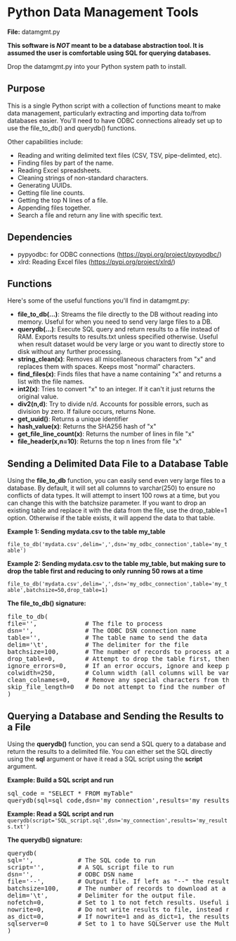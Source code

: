# Python Data Management Tools

**File:** datamgmt.py

**This software is *NOT* meant to be a database abstraction tool. It is assumed the user is comfortable using SQL for querying databases.**

Drop the datamgmt.py into your Python system path to install.

## Purpose

This is a single Python script with a collection of functions meant to make data management, particularly
extracting and importing data to/from databases easier. You'll need to have ODBC connections
already set up to use the file_to_db() and querydb() functions.

Other capabilities include:

* Reading and writing delimited text files (CSV, TSV, pipe-delimted, etc).
* Finding files by part of the name.
* Reading Excel spreadsheets.
* Cleaning strings of non-standard characters.
* Generating UUIDs.
* Getting file line counts.
* Getting the top N lines of a file.
* Appending files together.
* Search a file and return any line with specific text.

## Dependencies

* pypyodbc: for ODBC connections (https://pypi.org/project/pypyodbc/)
* xlrd: Reading Excel files (https://pypi.org/project/xlrd/)

## Functions

Here's some of the useful functions you'll find in datamgmt.py:

* **file_to_db(...)**:  Streams the file directly to the DB without reading into memory. Useful for when you need to send very large files to a DB.
* **querydb(...)**: Execute SQL query and return results to a file instead of RAM. Exports results to results.txt unless specified otherwise. Useful when result dataset would be very large or you want to directly store to disk without any further processing.
* **string_clean(x)**: Removes all miscellaneous characters from "x" and replaces them with spaces. Keeps most "normal" characters.
* **find_files(x)**: Finds files that have a name containing "x" and returns a list with the file names.
* **int2(x)**: Tries to convert "x" to an integer. If it can't it just returns the original value.
* **div2(n,d)**: Try to divide n/d. Accounts for possible errors, such as division by zero. If failure occurs, returns None.
* **get_uuid()**: Returns a unique identifier
* **hash_value(x)**: Returns the SHA256 hash of "x"
* **get_file_line_count(x)**: Returns the number of lines in file "x"
* **file_header(x,n=10)**: Returns the top n lines from file "x"


## Sending a Delimited Data File to a Database Table

Using the **file_to_db** function, you can easily send even very large files to a database. By default, it will set all columns to varchar(250) to ensure no conflicts of data types. It will attempt to insert 100 rows at a time, but you can change this with the batchsize parameter. If you want to drop an existing table and replace it with the data from the file, use the drop_table=1 option. Otherwise if the table exists, it will append the data to that table.

**Example 1: Sending mydata.csv to the table my_table**

`file_to_db('mydata.csv',delim=',',dsn='my_odbc_connection',table='my_table')`

**Example 2: Sending mydata.csv to the table my_table, but making sure to drop the table first and reducing to only running 50 rows at a time**

`file_to_db('mydata.csv',delim=',',dsn='my_odbc_connection',table='my_table',batchsize=50,drop_table=1)`

**The file_to_db() signature:**
<pre>
file_to_db(
file='',             # The file to process
dsn='',              # The ODBC DSN connection name
table='',            # The table name to send the data
delim='\t',          # The delimiter for the file
batchsize=100,       # The number of records to process at at time.
drop_table=0,        # Attempt to drop the table first, then create table.
ignore_errors=0,     # If an error occurs, ignore and keep processing the file
colwidth=250,        # Column width (all columns will be varchar). Can increase if data is wider than 250.
clean_colnames=0,    # Remove any special characters from the column names and replace spaces with underscores
skip_file_length=0   # Do not attempt to find the number of lines in the file first, and instead process file immediately.
)
</pre>


## Querying a Database and Sending the Results to a File

Using the **querydb()** function, you can send a SQL query to a database and return the results to a delimited file. You can either set the SQL directly using the **sql** argument or have it read a SQL script using the **script** argument.

**Example: Build a SQL script and run**
<pre>
sql_code = "SELECT * FROM myTable"
querydb(sql=sql_code,dsn='my_connection',results='my_results.txt')
</pre>

**Example: Read a SQL script and run**
`querydb(script='SQL_script.sql',dsn='my_connection',results='my_results.txt')`


**The querydb() signature:**
<pre>
querydb(
sql='',            # The SQL code to run
script='',         # A SQL script file to run
dsn='',            # ODBC DSN name
file='--',         # Output file. If left as "--" the results will be put into a file results_[current_timestamp].txt
batchsize=100,     # The number of records to download at a time
delim='\t',        # Delimiter for the output file.
nofetch=0,         # Set to 1 to not fetch results. Useful if running something like an UPDATE query.
nowrite=0,         # Do not write results to file, instead return the results as a list of lists
as_dict=0,         # If nowrite=1 and as_dict=1, the results will be a list of dictionaries including the column headers.
sqlserver=0        # Set to 1 to have SQLServer use the MultiSubnetFailover=Yes option, which is sometimes needed to work.
)
</pre>


